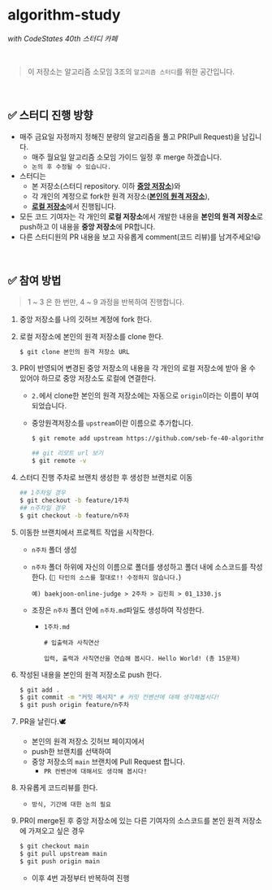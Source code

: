 # algorithm-study

_with CodeStates 40th 스터디 카페_

<br/>

> 이 저장소는 알고리즘 소모임 3조의 `알고리즘 스터디`를 위한 공간입니다.<br/>

<br/>

## ✅ 스터디 진행 방향

- 매주 금요일 자정까지 정해진 분량의 알고리즘을 풀고 PR(Pull Request)을 남깁니다.
  - 매주 월요일 알고리즘 소모임 가이드 일정 후 merge 하겠습니다.
  - `논의 후 수정될 수 있습니다.`
- 스터디는
  - 본 저장소(스터디 repository. 이하 <u>**중앙 저장소**</u>)와
  - 각 개인의 계정으로 fork한 원격 저장소(<u>**본인의 원격 저장소**</u>),
  - <u>**로컬 저장소**</u>에서 진행됩니다.
- 모든 코드 기여자는 각 개인의 **로컬 저장소**에서 개발한 내용을 **본인의 원격 저장소**로 push하고 이 내용을 **중앙 저장소**에 PR합니다.
- 다른 스터디원의 PR 내용을 보고 자유롭게 comment(코드 리뷰)를 남겨주세요!😃

<br/>

## ✅ 참여 방법
> 1 ~ 3 은 한 번만, 4 ~ 9 과정을 반복하여 진행합니다.

1. 중앙 저장소를 나의 깃허브 계정에 fork 한다.
2. 로컬 저장소에 본인의 원격 저장소를 clone 한다.

   ```bash
   $ git clone 본인의 원격 저장소 URL
   ```

3. PR이 반영되어 변경된 중앙 저장소의 내용을 각 개인의 로컬 저장소에 받아 올 수 있어야 하므로 중앙 저장소도 로컬에 연결한다.

   - `2.`에서 clone한 본인의 원격 저장소에는 자동으로 `origin`이라는 이름이 부여되었습니다.
   - 중앙원격저장소를 `upstream`이란 이름으로 추가합니다.

     ```bash
     $ git remote add upstream https://github.com/seb-fe-40-algorithm-3/baekjoon-algorithm-study.git

     ## git 리모트 url 보기
     $ git remote -v
     ```

4. 스터디 진행 주차로 브랜치 생성한 후 생성한 브랜치로 이동

   ```bash
   ## 1주차일 경우
   $ git checkout -b feature/1주차
   ## n주차일 경우
   $ git checkout -b feature/n주차
   ```

5. 이동한 브랜치에서 프로젝트 작업을 시작한다.

   - `n주차` 폴더 생성
   - `n주차` 폴더 하위에 자신의 이름으로 폴더를 생성하고 폴더 내에 소스코드를 작성한다. (`🚫 타인의 소스를 절대로!! 수정하지 않습니다.`)

     ```plaintext
     예) baekjoon-online-judge > 2주차 > 김진희 > 01_1330.js
     ```

   - 조장은 `n주차` 폴더 안에 `n주차.md`파일도 생성하여 작성한다.

     - `1주차.md`

       ```plaintext
       # 입출력과 사칙연산

       입력, 출력과 사칙연산을 연습해 봅시다. Hello World! (총 15문제)
       ```

6. 작성된 내용을 본인의 원격 저장소로 push 한다.

   ```bash
   $ git add .
   $ git commit -m "커밋 메시지" # 커밋 컨벤션에 대해 생각해봅시다!
   $ git push origin feature/n주차
   ```

7. PR을 날린다.🕊

   - 본인의 원격 저장소 깃허브 페이지에서
   - push한 브랜치를 선택하여
   - 중앙 저장소의 `main` 브랜치에 Pull Request 합니다.
     - `PR 컨벤션에 대해서도 생각해 봅시다!`

8. 자유롭게 코드리뷰를 한다.

   - `방식, 기간에 대한 논의 필요`

9. PR이 merge된 후 중앙 저장소에 있는 다른 기여자의 소스코드를 본인 원격 저장소에 가져오고 싶은 경우

   ```bash
   $ git checkout main
   $ git pull upstream main
   $ git push origin main
   ```

   - 이후 4번 과정부터 반복하여 진행

